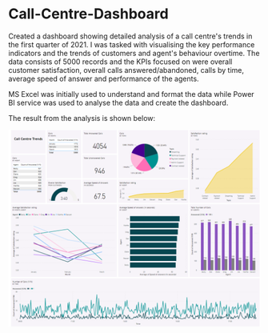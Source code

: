 # Call-Centre-Dashboard

Created a dashboard showing detailed analysis of a call centre's trends in the first quarter of 2021. I was tasked with visualising the key performance indicators and the trends of customers and agent's behaviour overtime. The data consists of 5000 records and the KPIs focused on were overall customer satisfaction, overall calls answered/abandoned, calls by time, average speed of answer and performance of the agents.

MS Excel was initially used to understand and format the data while Power BI service was used to analyse the data and create the dashboard.

The result from the analysis is shown below:


![alt text](https://github.com/Adetola-Toyosi/Call-Centre-Dashboard/blob/main/CallCentreDashboard.png)
